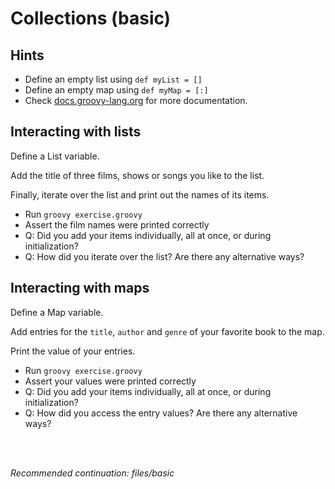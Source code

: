 # Collections (basic)

## Hints

 - Define an empty list using `def myList = []`
 - Define an empty map using `def myMap = [:]`
 - Check [docs.groovy-lang.org](http://docs.groovy-lang.org/latest/html/documentation/index.html#_syntax) for more documentation.

## Interacting with lists

Define a List variable.

Add the title of three films, shows or songs you like to the list.

Finally, iterate over the list and print out the names of its items.

- Run `groovy exercise.groovy`
- Assert the film names were printed correctly
- Q: Did you add your items individually, all at once, or during initialization?
- Q: How did you iterate over the list? Are there any alternative ways?

## Interacting with maps

Define a Map variable.

Add entries for the `title`, `author` and `genre` of your favorite book to the map.

Print the value of your entries.

- Run `groovy exercise.groovy`
- Assert your values were printed correctly
- Q: Did you add your items individually, all at once, or during initialization?
- Q: How did you access the entry values? Are there any alternative ways?

<br>
<br>

_Recommended continuation: *files/basic*_
